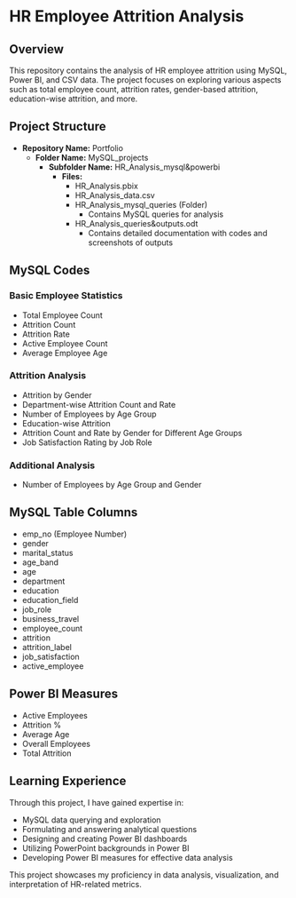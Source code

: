 # HR Employee Attrition Analysis

## Overview

This repository contains the analysis of HR employee attrition using MySQL, Power BI, and CSV data. The project focuses on exploring various aspects such as total employee count, attrition rates, gender-based attrition, education-wise attrition, and more.

## Project Structure

- **Repository Name:** Portfolio
  - **Folder Name:** MySQL_projects
    - **Subfolder Name:** HR_Analysis_mysql&powerbi
      - **Files:**
        - HR_Analysis.pbix
        - HR_Analysis_data.csv
        - HR_Analysis_mysql_queries (Folder)
          - Contains MySQL queries for analysis
        - HR_Analysis_queries&outputs.odt
          - Contains detailed documentation with codes and screenshots of outputs

## MySQL Codes

### Basic Employee Statistics
- Total Employee Count
- Attrition Count
- Attrition Rate
- Active Employee Count
- Average Employee Age

### Attrition Analysis
- Attrition by Gender
- Department-wise Attrition Count and Rate
- Number of Employees by Age Group
- Education-wise Attrition
- Attrition Count and Rate by Gender for Different Age Groups
- Job Satisfaction Rating by Job Role

### Additional Analysis
- Number of Employees by Age Group and Gender

## MySQL Table Columns

- emp_no (Employee Number)
- gender
- marital_status
- age_band
- age
- department
- education
- education_field
- job_role
- business_travel
- employee_count
- attrition
- attrition_label
- job_satisfaction
- active_employee

## Power BI Measures

- Active Employees
- Attrition %
- Average Age
- Overall Employees
- Total Attrition

## Learning Experience

Through this project, I have gained expertise in:

- MySQL data querying and exploration
- Formulating and answering analytical questions
- Designing and creating Power BI dashboards
- Utilizing PowerPoint backgrounds in Power BI
- Developing Power BI measures for effective data analysis

This project showcases my proficiency in data analysis, visualization, and interpretation of HR-related metrics.

